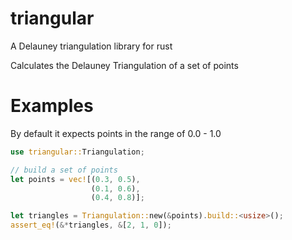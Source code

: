 # triangular
A Delauney triangulation library for rust

Calculates the Delauney Triangulation of a set of points

# Examples
By default it expects points in the range of 0.0 - 1.0
```rust
use triangular::Triangulation;

// build a set of points
let points = vec![(0.3, 0.5),
                  (0.1, 0.6),
                  (0.4, 0.8)];

let triangles = Triangulation::new(&points).build::<usize>();
assert_eq!(&*triangles, &[2, 1, 0]);
```
